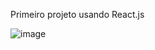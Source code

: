 Primeiro projeto usando React.js


![image](https://user-images.githubusercontent.com/94070775/169841750-25019fee-525c-451c-88d6-3be0b03227d8.png)
